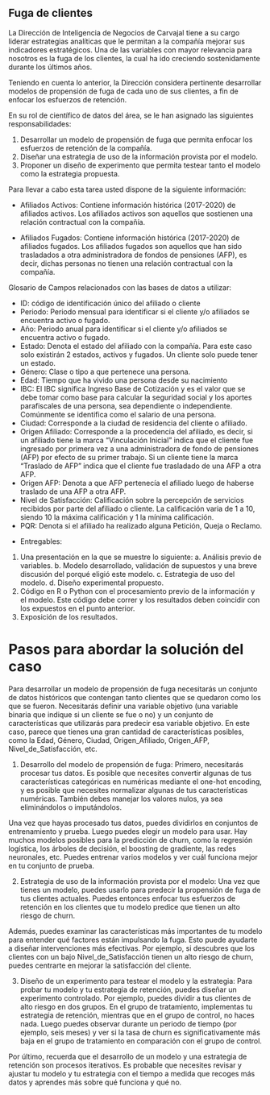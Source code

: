 ## Fuga de clientes

La Dirección de Inteligencia de Negocios de Carvajal tiene a su cargo liderar estrategias analíticas que le permitan a la compañía mejorar sus indicadores estratégicos. Una de las variables con mayor relevancia para nosotros es la fuga de los clientes, la cual ha ido creciendo sostenidamente durante los últimos años.

Teniendo en cuenta lo anterior, la Dirección considera pertinente desarrollar modelos de propensión de fuga de cada uno de sus clientes, a fin de enfocar los esfuerzos de retención. 

En su rol de científico de datos del área, se le han asignado las siguientes responsabilidades:
1.	Desarrollar un modelo de propensión de fuga que permita enfocar los esfuerzos de retención de la compañía.
2.	Diseñar una estrategia de uso de la información provista por el modelo.
3.	Proponer un diseño de experimento que permita testear tanto el modelo como la estrategia propuesta.

Para llevar a cabo esta tarea usted dispone de la siguiente información: 

* Afiliados Activos: Contiene información histórica (2017-2020) de afiliados activos. Los afiliados activos son aquellos que sostienen una relación contractual con la compañía.

* Afiliados Fugados: Contiene información histórica (2017-2020) de afiliados fugados. Los afiliados fugados son aquellos que han sido trasladados a otra administradora de fondos de pensiones (AFP), es decir, dichas personas no tienen una relación contractual con la compañía.

Glosario de Campos relacionados con las bases de datos a utilizar:

- ID: código de identificación único del afiliado o cliente
- Periodo: Periodo mensual para identificar si el cliente y/o afiliados se encuentra activo o fugado.
- Año: Periodo anual para identificar si el cliente y/o afiliados se encuentra activo o fugado.
- Estado: Denota el estado del afiliado con la compañía. Para este caso solo existirán 2 estados, activos y fugados. Un cliente solo puede tener un estado.
- Género: Clase o tipo a que pertenece una persona.
- Edad: Tiempo que ha vivido una persona desde su nacimiento
- IBC: El IBC significa Ingreso Base de Cotización y es el valor que se debe tomar como base para calcular la seguridad social y los aportes parafiscales de una persona, sea dependiente o independiente. Comúnmente se identifica como el salario de una persona.
- Ciudad: Corresponde a la ciudad de residencia del cliente o afiliado.
- Origen Afiliado: Corresponde a la procedencia del afiliado, es decir, si un afiliado tiene la marca “Vinculación Inicial” indica que el cliente fue ingresado por primera vez a una administradora de fondo de pensiones (AFP) por efecto de su primer trabajo. Si un cliente tiene la marca “Traslado de AFP” indica que el cliente fue trasladado de una AFP a otra AFP.
- Origen AFP: Denota a que AFP pertenecía el afiliado luego de haberse traslado de una AFP a otra AFP.
- Nivel de Satisfacción: Calificación sobre la percepción de servicios recibidos por parte del afiliado o cliente. La calificación varia de 1 a 10, siendo 10 la máxima calificación y 1 la mínima calificación.
- PQR: Denota si el afiliado ha realizado alguna Petición, Queja o Reclamo.


* Entregables: 

1.	Una presentación en la que se muestre lo siguiente:
a.	Análisis previo de variables.
b.	Modelo desarrollado, validación de supuestos y una breve discusión del porqué eligió este modelo. 
c.	Estrategia de uso del modelo.
d.	Diseño experimental propuesto.
2.	Código en R o Python con el procesamiento previo de la información y el modelo. Este código debe correr y los resultados deben coincidir con los expuestos en el punto anterior.
3.	Exposición de los resultados.


# Pasos para abordar la solución del caso

Para desarrollar un modelo de propensión de fuga necesitarás un conjunto de datos históricos que contengan tanto clientes que se quedaron como los que se fueron. Necesitarás definir una variable objetivo (una variable binaria que indique si un cliente se fue o no) y un conjunto de características que utilizarás para predecir esa variable objetivo. En este caso, parece que tienes una gran cantidad de características posibles, como la Edad, Género, Ciudad, Origen_Afiliado, Origen_AFP, Nivel_de_Satisfacción, etc.

1. Desarrollo del modelo de propensión de fuga:
Primero, necesitarás procesar tus datos. Es posible que necesites convertir algunas de tus características categóricas en numéricas mediante el one-hot encoding, y es posible que necesites normalizar algunas de tus características numéricas. También debes manejar los valores nulos, ya sea eliminándolos o imputándolos.

Una vez que hayas procesado tus datos, puedes dividirlos en conjuntos de entrenamiento y prueba. Luego puedes elegir un modelo para usar. Hay muchos modelos posibles para la predicción de churn, como la regresión logística, los árboles de decisión, el boosting de gradiente, las redes neuronales, etc. Puedes entrenar varios modelos y ver cuál funciona mejor en tu conjunto de prueba.

2. Estrategia de uso de la información provista por el modelo:
Una vez que tienes un modelo, puedes usarlo para predecir la propensión de fuga de tus clientes actuales. Puedes entonces enfocar tus esfuerzos de retención en los clientes que tu modelo predice que tienen un alto riesgo de churn.

Además, puedes examinar las características más importantes de tu modelo para entender qué factores están impulsando la fuga. Esto puede ayudarte a diseñar intervenciones más efectivas. Por ejemplo, si descubres que los clientes con un bajo Nivel_de_Satisfacción tienen un alto riesgo de churn, puedes centrarte en mejorar la satisfacción del cliente.

3. Diseño de un experimento para testear el modelo y la estrategia:
Para probar tu modelo y tu estrategia de retención, puedes diseñar un experimento controlado. Por ejemplo, puedes dividir a tus clientes de alto riesgo en dos grupos. En el grupo de tratamiento, implementas tu estrategia de retención, mientras que en el grupo de control, no haces nada. Luego puedes observar durante un periodo de tiempo (por ejemplo, seis meses) y ver si la tasa de churn es significativamente más baja en el grupo de tratamiento en comparación con el grupo de control.

Por último, recuerda que el desarrollo de un modelo y una estrategia de retención son procesos iterativos. Es probable que necesites revisar y ajustar tu modelo y tu estrategia con el tiempo a medida que recoges más datos y aprendes más sobre qué funciona y qué no.